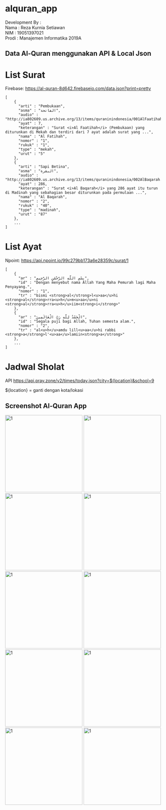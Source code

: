 # alquran_app

Development By :<br>
Nama : Reza Kurnia Setiawan <br>
NIM : 19051397021 <br>
Prodi : Manajemen Informatika 2019A <br>

## Data Al-Quran menggunakan API & Local Json
# List Surat
Firebase: https://al-quran-8d642.firebaseio.com/data.json?print=pretty<br>
```
[ 
	{
	  "arti" : "Pembukaan",
	  "asma" : "الفاتحة",
	  "audio" : "http://ia802609.us.archive.org/13/items/quraninindonesia/001AlFaatihah.mp3",
	  "ayat" : 7,
	  "keterangan" : "Surat <i>Al Faatihah</i> (Pembukaan) yang diturunkan di Mekah dan terdiri dari 7 ayat adalah surat yang ...",
	  "nama" : "Al Fatihah",
	  "nomor" : "1",
	  "rukuk" : "1",
	  "type" : "mekah",
	  "urut" : "5"
	}, 
	{
	  "arti" : "Sapi Betina",
	  "asma" : "البقرة",
	  "audio" : "http://ia802609.us.archive.org/13/items/quraninindonesia/002AlBaqarah.mp3",
	  "ayat" : 286,
	  "keterangan" : "Surat <i>Al Baqarah</i> yang 286 ayat itu turun di Madinah yang sebahagian besar diturunkan pada permulaan ...",
	  "nama" : "Al Baqarah",
	  "nomor" : "2",
	  "rukuk" : "40",
	  "type" : "madinah",
	  "urut" : "87"
	},
	...
]
```

# List Ayat
Npoint: https://api.npoint.io/99c279bb173a6e28359c/surat/1
```
[ 
	{
	  "ar" : "بِسْمِ اللَّهِ الرَّحْمَٰنِ الرَّحِيمِ",
	  "id" : "Dengan menyebut nama Allah Yang Maha Pemurah lagi Maha Penyayang.",
	  "nomor" : "1",
	  "tr" : "bismi <strong>al</strong>l<u>aa</u>hi <strong>al</strong>rra<u>h</u>m<u>aa</u>ni <strong>al</strong>rra<u>h</u>iim<strong>i</strong>"
	}, 
	{
	  "ar" : "الْحَمْدُ لِلَّهِ رَبِّ الْعَالَمِينَ",
	  "id" : "Segala puji bagi Allah, Tuhan semesta alam.",
	  "nomor" : "2",
	  "tr" : "al<u>h</u>amdu lill<u>aa</u>hi rabbi <strong>a</strong>l'<u>aa</u>lamiin<strong>a</strong>"
	}, 
	...
]
```
# Jadwal Sholat
API https://api.pray.zone/v2/times/today.json?city=${location}&school=9

${location} = ganti dengan kota/lokasi

## Screenshot Al-Quran App
<img src="https://user-images.githubusercontent.com/56224328/146639832-fcb2b2d2-a49c-43f2-853e-af71ff13d0fd.jpg" alt="1" width="250"/>
<img src="https://user-images.githubusercontent.com/56224328/146639854-1c3e169b-0df3-488c-b374-e9e841aa0ed0.jpg" alt="1" width="250"/>
<img src="https://user-images.githubusercontent.com/56224328/146639856-ddc40db1-2b6d-4887-8bf9-93401a0c2394.jpg" alt="1" width="250"/>
<img src="https://user-images.githubusercontent.com/56224328/146639874-bf39599b-0555-455d-a92f-eae62591e2d0.jpg" alt="1" width="250"/>
<img src="https://user-images.githubusercontent.com/56224328/146639878-bca9af6a-bb30-4a31-86f6-16c06eba7907.jpg" alt="1" width="250"/>
<img src="https://user-images.githubusercontent.com/56224328/146639881-99a72be2-db16-4032-946b-9e6054670f58.jpg" alt="1" width="250"/>
<img src="https://user-images.githubusercontent.com/56224328/146639887-80adc758-0223-43e6-adfc-53120a118f15.jpg" alt="1" width="250"/>
<img src="https://user-images.githubusercontent.com/56224328/146639889-45ad7943-e6ab-4fe4-bf89-323cf1570ee9.jpg" alt="1" width="250"/>
<img src="https://user-images.githubusercontent.com/56224328/146639896-2c38fd77-32a3-401a-b607-ebba37aff39d.jpg" alt="1" width="250"/>
<img src="https://user-images.githubusercontent.com/56224328/146640103-d67509c1-b08d-41b8-b2f2-5ad1857706a6.jpg" alt="1" width="250"/>
